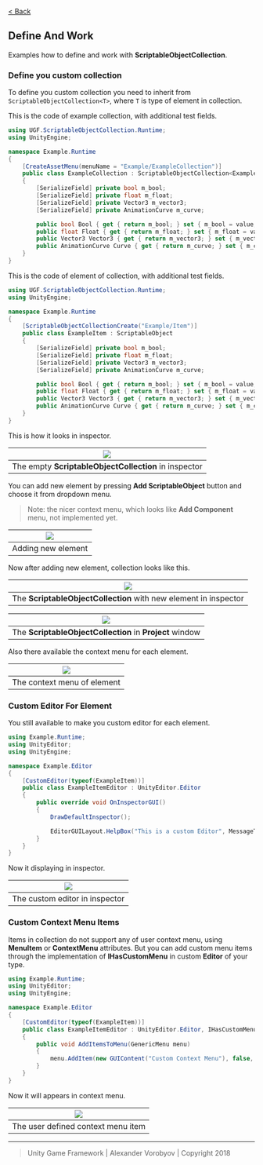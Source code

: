[< Back](../readme.md)

## Define And Work

Examples how to define and work with **ScriptableObjectCollection**.

### Define you custom collection

To define you custom collection you need to inherit from `ScriptableObjectCollection<T>`, where `T` is type of element in collection.

This is the code of example collection, with additional test fields.

```cs
using UGF.ScriptableObjectCollection.Runtime;
using UnityEngine;

namespace Example.Runtime
{
    [CreateAssetMenu(menuName = "Example/ExampleCollection")]
    public class ExampleCollection : ScriptableObjectCollection<ExampleItem>
    {
        [SerializeField] private bool m_bool;
        [SerializeField] private float m_float;
        [SerializeField] private Vector3 m_vector3;
        [SerializeField] private AnimationCurve m_curve;

        public bool Bool { get { return m_bool; } set { m_bool = value; } }
        public float Float { get { return m_float; } set { m_float = value; } }
        public Vector3 Vector3 { get { return m_vector3; } set { m_vector3 = value; } }
        public AnimationCurve Curve { get { return m_curve; } set { m_curve = value; } }
    }
}
```

This is the code of element of collection, with additional test fields.

```cs
using UGF.ScriptableObjectCollection.Runtime;
using UnityEngine;

namespace Example.Runtime
{
    [ScriptableObjectCollectionCreate("Example/Item")]
    public class ExampleItem : ScriptableObject
    {
        [SerializeField] private bool m_bool;
        [SerializeField] private float m_float;
        [SerializeField] private Vector3 m_vector3;
        [SerializeField] private AnimationCurve m_curve;

        public bool Bool { get { return m_bool; } set { m_bool = value; } }
        public float Float { get { return m_float; } set { m_float = value; } }
        public Vector3 Vector3 { get { return m_vector3; } set { m_vector3 = value; } }
        public AnimationCurve Curve { get { return m_curve; } set { m_curve = value; } }
    }
}
```

This is how it looks in inspector.

| ![](img/pic_0.png) |
| :---: |
| The empty **ScriptableObjectCollection** in inspector |

You can add new element by pressing **Add ScriptableObject** button and choose it from dropdown menu.

> Note: the nicer context menu, which looks like **Add Component** menu, not implemented yet.

| ![](img/pic_1.png) |
| :---: |
| Adding new element |

Now after adding new element, collection looks like this.

| ![](img/pic_2.png) |
| :---: |
| The **ScriptableObjectCollection** with new element in inspector |

| ![](img/pic_3.png) |
| :---: |
| The **ScriptableObjectCollection** in **Project** window |

Also there available the context menu for each element.

| ![](img/pic_4.png) |
| :---: |
| The context menu of element |

### Custom Editor For Element

You still available to make you custom editor for each element.

```cs
using Example.Runtime;
using UnityEditor;
using UnityEngine;

namespace Example.Editor
{
    [CustomEditor(typeof(ExampleItem))]
    public class ExampleItemEditor : UnityEditor.Editor
    {
        public override void OnInspectorGUI()
        {
            DrawDefaultInspector();

            EditorGUILayout.HelpBox("This is a custom Editor", MessageType.Info);
        }
    }
}
```

Now it displaying in inspector.

| ![](img/pic_5.png) |
| :---: |
| The custom editor in inspector |

### Custom Context Menu Items

Items in collection do not support any of user context menu, using **MenuItem** or **ContextMenu** attributes.
But you can add custom menu items through the implementation of **IHasCustomMenu** in custom **Editor** of your type.

```cs
using Example.Runtime;
using UnityEditor;
using UnityEngine;

namespace Example.Editor
{
    [CustomEditor(typeof(ExampleItem))]
    public class ExampleItemEditor : UnityEditor.Editor, IHasCustomMenu
    {
        public void AddItemsToMenu(GenericMenu menu)
        {
            menu.AddItem(new GUIContent("Custom Context Menu"), false, () => Debug.Log("Custom Context Menu Message"));
        }
    }
}
```

Now it will appears in context menu.

| ![](img/pic_6.png) |
| :---: |
| The user defined context menu item |

---
> Unity Game Framework | Alexander Vorobyov | Copyright 2018